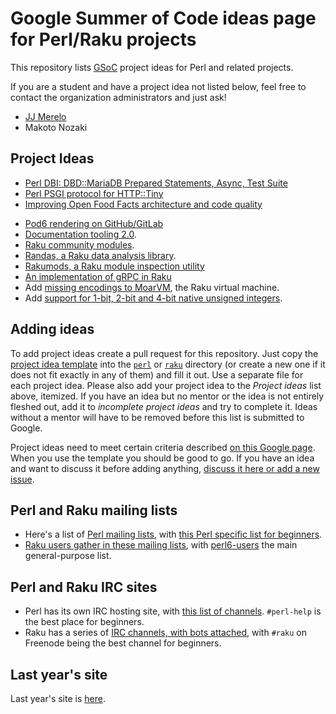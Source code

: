 # Google Summer of Code ideas page for Perl/Raku projects

This repository lists [GSoC](https://summerofcode.withgoogle.com/how-it-works/#timeline) project ideas for Perl and related projects.

If you are a student and have a project idea not listed below, feel free to
contact the organization administrators and just ask!

* [JJ Merelo](https://github.com/JJ)
* Makoto Nozaki

## Project Ideas

* [Perl DBI: DBD::MariaDB Prepared Statements, Async, Test Suite](perl/DBD-MariaDB.md)
* [Perl PSGI protocol for HTTP::Tiny](perl/HTTP-Tiny-PSGI.md)
* [Improving Open Food Facts architecture and code quality](perl/Open-Food-Facts.md)
- [Pod6 rendering on GitHub/GitLab](https://github.com/perl-foundation-outreach/gsoc-2020-ideas/blob/master/raku/pod6-rendering-on-github-gitlab.md)
- [Documentation tooling 2.0](raku/docs.md).
- [Raku community modules](raku/community-modules.md).
- [Randas, a Raku data analysis library](raku/randas.md).
- [Rakumods, a Raku module inspection utility](raku/rakumods.md)
- [An implementation of gRPC in Raku](raku/gRPC.md)
- Add [missing encodings to MoarVM](raku/missingencodings.md), the
  Raku virtual machine.
- Add [support for 1-bit, 2-bit and 4-bit native unsigned integers](raku/nibbles.md).

## Adding ideas

To add project ideas create a pull request for this repository.  Just copy the
[project idea template](project_template.md) into the [`perl`](perl) or [`raku`](raku) directory
(or create a new one if it does not fit exactly in any of them) and fill it
out. Use a separate file for each project idea.  Please also add your project
idea to the *Project ideas* list above, itemized. If you have an idea but no
mentor or the idea is not entirely fleshed out, add it to *incomplete project
ideas* and try to complete it. Ideas without a mentor will have to be removed
before this list is submitted to Google.

Project ideas need to meet certain criteria described [on this Google
page](https://google.github.io/gsocguides/mentor/defining-a-project-ideas-list).
When you use the template you should be good to go. If you have an idea and
want to discuss it before adding anything, [discuss it here or add a new
issue](https://github.com/perl-foundation-outreach/gsoc-2020-ideas/issues/1).

## Perl and Raku mailing lists

* Here's a list of [Perl mailing lists](https://lists.perl.org/),
  with
  [this Perl specific list for beginners](https://www.nntp.perl.org/group/perl.beginners/).
* [Raku users gather in these mailing lists](https://raku.org/archive/lists/),
  with
  [perl6-users](https://www.nntp.perl.org/group/perl.perl6.users/) the
  main general-purpose list.
  
## Perl and Raku IRC sites
 
* Perl has its own IRC hosting site,
  with
  [this list of channels](http://www.irc.perl.org/channels.html). `#perl-help`
  is the best place for beginners.
* Raku has a series
  of
  [IRC channels, with bots attached](https://raku.org/community/irc),
  with `#raku` on Freenode being the best channel for beginners.

## Last year's site

Last year's site is [here](https://perl-foundation-outreach.github.io/ideas). 
